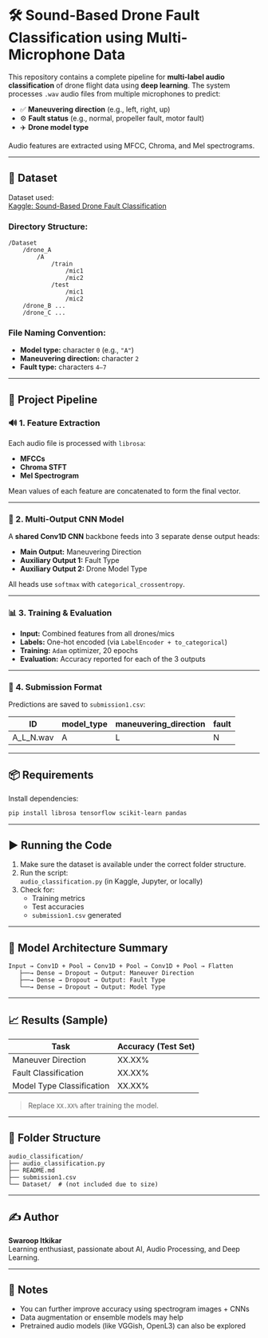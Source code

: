 
# 🛠️ Sound-Based Drone Fault Classification using Multi-Microphone Data

This repository contains a complete pipeline for **multi-label audio classification** of drone flight data using **deep learning**. The system processes `.wav` audio files from multiple microphones to predict:

- ✅ **Maneuvering direction** (e.g., left, right, up)
- ⚙️ **Fault status** (e.g., normal, propeller fault, motor fault)
- ✈️ **Drone model type**

Audio features are extracted using MFCC, Chroma, and Mel spectrograms.

---

## 📂 Dataset

Dataset used:  
[Kaggle: Sound-Based Drone Fault Classification](https://www.kaggle.com/competitions/sound-based-drone-fault-classification-using-multi)

### Directory Structure:
```
/Dataset
    /drone_A
        /A
            /train
                /mic1
                /mic2
            /test
                /mic1
                /mic2
    /drone_B ...
    /drone_C ...
```

### File Naming Convention:
- **Model type:** character `0` (e.g., `"A"`)
- **Maneuvering direction:** character `2`
- **Fault type:** characters `4–7`

---

## 🚀 Project Pipeline

### 🔊 1. Feature Extraction
Each audio file is processed with `librosa`:
- **MFCCs**
- **Chroma STFT**
- **Mel Spectrogram**

Mean values of each feature are concatenated to form the final vector.

---

### 🧠 2. Multi-Output CNN Model

A **shared Conv1D CNN** backbone feeds into 3 separate dense output heads:
- **Main Output:** Maneuvering Direction
- **Auxiliary Output 1:** Fault Type
- **Auxiliary Output 2:** Drone Model Type

All heads use `softmax` with `categorical_crossentropy`.

---

### 📊 3. Training & Evaluation

- **Input:** Combined features from all drones/mics
- **Labels:** One-hot encoded (via `LabelEncoder + to_categorical`)
- **Training:** `Adam` optimizer, 20 epochs
- **Evaluation:** Accuracy reported for each of the 3 outputs

---

### 🧾 4. Submission Format

Predictions are saved to `submission1.csv`:

| ID            | model_type | maneuvering_direction | fault |
|---------------|------------|------------------------|-------|
| A_L_N.wav     | A          | L                      | N     |

---

## 📦 Requirements

Install dependencies:

```bash
pip install librosa tensorflow scikit-learn pandas
```

---

## ▶️ Running the Code

1. Make sure the dataset is available under the correct folder structure.
2. Run the script:  
   `audio_classification.py` (in Kaggle, Jupyter, or locally)
3. Check for:
   - Training metrics
   - Test accuracies
   - `submission1.csv` generated

---

## 🧠 Model Architecture Summary

```
Input → Conv1D + Pool → Conv1D + Pool → Conv1D + Pool → Flatten
   ├──→ Dense → Dropout → Output: Maneuver Direction
   ├──→ Dense → Dropout → Output: Fault Type
   └──→ Dense → Dropout → Output: Model Type
```

---

## 📈 Results (Sample)

| Task                    | Accuracy (Test Set) |
|-------------------------|---------------------|
| Maneuver Direction      | XX.XX%              |
| Fault Classification    | XX.XX%              |
| Model Type Classification | XX.XX%           |

> Replace `XX.XX%` after training the model.

---

## 📁 Folder Structure

```
audio_classification/
├── audio_classification.py
├── README.md
├── submission1.csv
└── Dataset/  # (not included due to size)
```

---

## ✍️ Author

**Swaroop Itkikar**  
Learning enthusiast, passionate about AI, Audio Processing, and Deep Learning.

---

## 📌 Notes

- You can further improve accuracy using spectrogram images + CNNs
- Data augmentation or ensemble models may help
- Pretrained audio models (like VGGish, OpenL3) can also be explored
